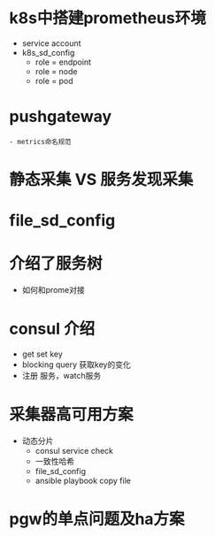 

# k8s中搭建prometheus环境
- service account 
- k8s_sd_config 
    - role = endpoint 
    - role = node
    - role = pod 
# pushgateway 
    - metrics命名规范
# 静态采集 VS 服务发现采集

# file_sd_config 

# 介绍了服务树
- 如何和prome对接

# consul 介绍
- get set key
- blocking query 获取key的变化
- 注册 服务，watch服务
# 采集器高可用方案
- 动态分片
    - consul service check 
    - 一致性哈希
    - file_sd_config
    - ansible playbook copy file 

# pgw的单点问题及ha方案

     
    